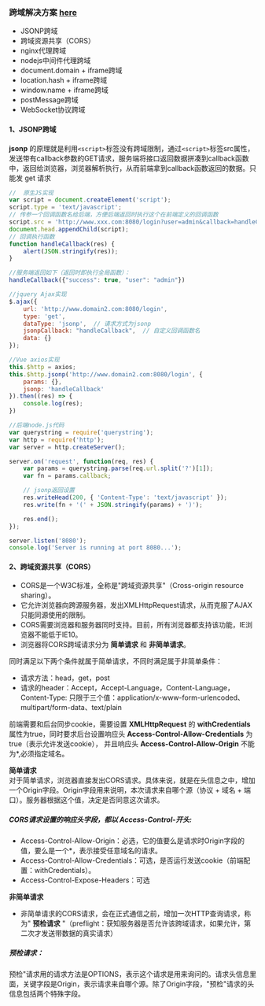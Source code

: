 ### 跨域解决方案  [here](https://www.imooc.com/article/291931)
+ JSONP跨域
+ 跨域资源共享（CORS）
+ nginx代理跨域
+ nodejs中间件代理跨域
+ document.domain + iframe跨域
+ location.hash + iframe跨域
+ window.name + iframe跨域
+ postMessage跨域
+ WebSocket协议跨域

#### 1、JSONP跨域  
__jsonp__ 的原理就是利用```<script>```标签没有跨域限制，通过```<script>```标签src属性，发送带有callback参数的GET请求，服务端将接口返回数据拼凑到callback函数中，返回给浏览器，浏览器解析执行，从而前端拿到callback函数返回的数据。只能发 get 请求  
```javascript
//  原生JS实现
var script = document.createElement('script');
script.type = 'text/javascript';
// 传参一个回调函数名给后端，方便后端返回时执行这个在前端定义的回调函数
script.src = 'http://www.xxx.com:8080/login?user=admin&callback=handleCallback';
document.head.appendChild(script);
// 回调执行函数
function handleCallback(res) {
    alert(JSON.stringify(res));
}

//服务端返回如下（返回时即执行全局函数）：
handleCallback({"success": true, "user": "admin"})

//jquery Ajax实现
$.ajax({
    url: 'http://www.domain2.com:8080/login',
    type: 'get',
    dataType: 'jsonp',  // 请求方式为jsonp
    jsonpCallback: "handleCallback",  // 自定义回调函数名
    data: {}
});

//Vue axios实现
this.$http = axios;
this.$http.jsonp('http://www.domain2.com:8080/login', {
    params: {},
    jsonp: 'handleCallback'
}).then((res) => {
    console.log(res); 
})

//后端node.js代码
var querystring = require('querystring');
var http = require('http');
var server = http.createServer();

server.on('request', function(req, res) {
    var params = querystring.parse(req.url.split('?')[1]);
    var fn = params.callback;

    // jsonp返回设置
    res.writeHead(200, { 'Content-Type': 'text/javascript' });
    res.write(fn + '(' + JSON.stringify(params) + ')');

    res.end();
});

server.listen('8080');
console.log('Server is running at port 8080...');
```
#### 2、跨域资源共享（CORS）
+ CORS是一个W3C标准，全称是"跨域资源共享"（Cross-origin resource sharing）。
+ 它允许浏览器向跨源服务器，发出XMLHttpRequest请求，从而克服了AJAX只能同源使用的限制。
+ CORS需要浏览器和服务器同时支持。目前，所有浏览器都支持该功能，IE浏览器不能低于IE10。
+ 浏览器将CORS跨域请求分为 __简单请求__ 和 __非简单请求__。  

同时满足以下两个条件就属于简单请求，不同时满足属于非简单条件：  
+ 请求方法：head，get，post
+ 请求的header：Accept，Accept-Language，Content-Language，Content-Type: 只限于三个值：application/x-www-form-urlencoded、multipart/form-data、text/plain

前端需要和后台同步cookie，需要设置 __XMLHttpRequest__ 的 __withCredentials__ 属性为true，同时要求后台设置响应头 __Access-Control-Allow-Credentials__ 为true（表示允许发送cookie），
并且响应头 __Access-Control-Allow-Origin__ 不能为*,必须指定域名。  

__简单请求__  
对于简单请求，浏览器直接发出CORS请求。具体来说，就是在头信息之中，增加一个Origin字段。Origin字段用来说明，本次请求来自哪个源（协议 + 域名 + 端口）。服务器根据这个值，决定是否同意这次请求。
##### CORS请求设置的响应头字段，都以 Access-Control-开头:
+ Access-Control-Allow-Origin：必选，它的值要么是请求时Origin字段的值，要么是一个*，表示接受任意域名的请求。
+ Access-Control-Allow-Credentials：可选，是否运行发送cookie（前端配置：withCredentials）。
+ Access-Control-Expose-Headers：可选

__非简单请求__  
+ 非简单请求的CORS请求，会在正式通信之前，增加一次HTTP查询请求，称为" __预检请求__ "（preflight：获知服务器是否允许该跨域请求，如果允许，第二次才发送带数据的真实请求）
##### 预检请求：  
预检"请求用的请求方法是OPTIONS，表示这个请求是用来询问的。请求头信息里面，关键字段是Origin，表示请求来自哪个源。除了Origin字段，"预检"请求的头信息包括两个特殊字段。





